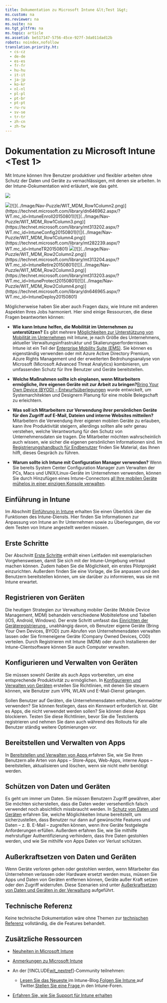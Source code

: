 ```yaml
---
title: Dokumentation zu Microsoft Intune &lt;Test 1&gt;
ms.custom: na
ms.reviewer: na
ms.suite: na
ms.tgt_pltfrm: na
ms.topic: article
ms.assetid: be517147-5756-45ce-927f-3da011dad12b
robots: noindex,nofollow
translation.priority.ht: 
  - cs-cz
  - de-de
  - es-es
  - fr-fr
  - hu-hu
  - it-it
  - ja-jp
  - ko-kr
  - nl-nl
  - pl-pl
  - pt-br
  - pt-pt
  - ru-ru
  - sv-se
  - tr-tr
  - zh-cn
  - zh-tw
---
```

# Dokumentation zu Microsoft Intune &lt;Test 1&gt;
Mit Intune können Ihre Benutzer produktiver und flexibler arbeiten ohne  Schutz der Daten und Geräte zu vernachlässigen, mit denen sie arbeiten. In der Intune-Dokumentation wird erläutert, wie das geht.

![](../Image/WIT_MDM_Banner.png)

[![](../Image/Nav-Puzzle/WIT_MDM_Row1Column1.png)](https://technet.microsoft.com/en-US/library/mt422985(TechNet.10).aspx)[![](../Image/Nav-Puzzle/WIT_MDM_Row1Column2.png)](https://technet.microsoft.com/library/dn646962.aspx/?WT.mc_id=IntuneEnroll20150801)[![](../Image/Nav-Puzzle/WIT_MDM_Row1Column3.png)](https://technet.microsoft.com/library/mt313202.aspx/?WT.mc_id=IntuneConfig20150801)[![](../Image/Nav-Puzzle/WIT_MDM_Row1Column4.png)](https://technet.microsoft.com/library/mt282239.aspx/?WT.mc_id=IntuneTR20150801)
[![](../Image/Nav-Puzzle/WIT_MDM_Row2Column1.png)](https://technet.microsoft.com/en-US/library/mt483702(TechNet.10).aspx)[![](../Image/Nav-Puzzle/WIT_MDM_Row2Column2.png)](https://technet.microsoft.com/library/mt313204.aspx/?WT.mc_id=IntuneRetire20150801)[![](../Image/Nav-Puzzle/WIT_MDM_Row2Column3.png)](https://technet.microsoft.com/library/mt313203.aspx/?WT.mc_id=IntuneProtect20150801)[![](../Image/Nav-Puzzle/WIT_MDM_Row2Column4.png)](https://technet.microsoft.com/library/dn646965.aspx/?WT.mc_id=IntuneDeploy20150801)

Möglicherweise haben Sie aber auch Fragen dazu, wie Intune mit anderen Aspekten Ihres Jobs harmoniert. Hier sind einige Ressourcen, die diese Fragen beantworten können:

-   **Wie kann Intune helfen, die Mobilität im Unternehmen zu unterstützen?** Es gibt mehrere [Möglichkeiten zur Unterstützung von Mobilität im Unternehmen](https://technet.microsoft.com/library/dn957912.aspx) mit Intune, je nach Größe des Unternehmens, aktueller Verwaltungsinfrastruktur und Skalierungserfordernissen. Intune ist ein Teil der [Enterprise Mobility Suite (EMS)](http://www.microsoft.com/en-us/server-cloud/enterprise-mobility/overview.aspx). Sie können es eigenständig verwenden oder mit Azure Active Directory Premium, Azure Rights Management und der erweiterten Bedrohungsanalyse von Microsoft (Microsoft Advanced Threat Analytics) kombinieren, um umfassenden Schutz für Ihre Benutzer und Geräte bereitstellen.

-   **Welche Maßnahmen sollte ich einplanen, wenn Mitarbeitern ermögliche, ihre eigenen Geräte mit zur Arbeit zu bringen?**[Bring Your Own Device (BYOD) – Entwurfsüberlegungen](https://technet.microsoft.com/en-us/library/dn656905.aspx) wurde entwickelt, um Systemarchitekten und Designern Planung für eine mobile Belegschaft zu erleichtern.

-   **Was soll ich Mitarbeitern zur Verwendung ihrer persönlichen Geräte für den Zugriff auf E-Mail, Dateien und interne Websites mitteilen?** Mitarbeitern die Verwendung ihrer eigenen mobilen Geräte zu erlauben, kann ihre Produktivität steigern, allerdings sollten alle sehr genau verstehen, welche Verantwortung für den Schutz von Unternehmensdaten sie tragen. Die Mitarbeiter möchten wahrscheinlich auch wissen, wie sicher die eigenen persönlichen Informationen sind. Im [Registrierungshandbuch für Endbenutzer](http://aka.ms/b3ml2) finden Sie Material, das Ihnen hilft, dieses Gespräch zu führen.

-   **Warum sollte ich Intune mit Configuration Manager verwenden?** Wenn Sie bereits System Center Configuration Manager zum Verwalten der PCs, Macs und UNIX/Linux-Geräte im Unternehmen verwenden, können Sie durch Hinzufügen eines Intune-Connectors [all Ihre mobilen Geräte mühelos in einer einzigen Konsole verwalten](https://technet.microsoft.com/en-US/library/mt243476.aspx).

## Einführung in Intune
Im Abschnitt [Einführung in Intune](https://technet.microsoft.com/library/dn646960(TechNet.10).aspx) erhalten Sie einen Überblick über die Funktionen des Intune-Diensts. Hier finden Sie Informationen zur Anpassung von Intune an Ihr Unternehmen sowie zu Überlegungen, die vor dem Testen von Intune angestellt werden müssen.

## Erste Schritte
Der Abschnitt [Erste Schritte](https://technet.microsoft.com/library/dn646953(TechNet.10).aspx) enthält einen Leitfaden mit exemplarischen Vorgehensweisen, damit Sie sich mit der Intune-Umgebung vertraut machen können. Zudem haben Sie die Möglichkeit, ein erstes Pilotprojekt einzurichten. Außerdem finden Sie eine Vorlage, die Sie anpassen und den Benutzern bereitstellen können, um sie darüber zu informieren, was sie mit Intune erwartet.

## Registrieren von Geräten
Die heutigen Strategien zur Verwaltung mobiler Geräte (Mobile Device Management, MDM) behandeln verschiedene Mobiltelefone und Tabellen (iOS, Android, Windows). Der erste Schritt umfasst das [Einrichten der Geräteregistrierung ](https://technet.microsoft.com/library/dn646962(TechNet.10).aspx), unabhängig davon, ob Benutzer eigene Geräte (Bring Your Own Devices, BYOD) zum Abrufen von Unternehmensdaten verwalten lassen oder Sie firmeneigene Geräte (Company Owned Devices, COD) verteilen. Durch Registrieren mit Intune (MDM) oder durch Installieren der Intune-Clientsoftware können Sie auch Computer verwalten.

## Konfigurieren und Verwalten von Geräten
Sie müssen sowohl Geräte als auch Apps vorbereiten, um eine entsprechende Produktivität zu ermöglichen. In [Konfigurieren und Verwalten von Geräten](https://technet.microsoft.com/library/mt313202(TechNet.10).aspx) erstellen Sie Richtlinien, mit denen Sie steuern können, wie Benutzer zum VPN, WLAN und E-Mail-Dienst gelangen.

Sollen Benutzer auf Geräten, die Unternehmensdaten enthalten, Kennwörter verwenden? Sie können festlegen, dass ein Kennwort erforderlich ist. Gibt es Apps, die nicht verwendet werden sollen? Sie können diese Apps blockieren. Testen Sie diese Richtlinien, bevor Sie die Testclients registrieren und nehmen Sie dann auch während des Rollouts für alle Benutzer ständig weitere Optimierungen vor.

## Bereitstellen und Verwalten von Apps
In [Bereitstellen und Verwalten von Apps ](https://technet.microsoft.com/library/dn646965(TechNet.10).aspx) erfahren Sie, wie Sie Ihren Benutzern alle Arten von Apps – Store-Apps, Web-Apps, interne Apps – bereitstellen, aktualisieren und löschen, wenn sie nicht mehr benötigt werden.

## Schützen von Daten und Geräten
Es geht um immer um Daten. Sie müssen Benutzern Zugriff gewähren, aber Sie möchten sicherstellen, dass die Daten weder versehentlich falsch verwendet noch absichtlich missbraucht werden. In [Schutz von Daten und Geräten](https://technet.microsoft.com/library/mt313203(TechNet.10).aspx) erfahren Sie, welche Möglichkeiten Intune bereitstellt, um sicherzustellen, dass Benutzer nur dann auf gewünschte Features und Daten – z. B. E-Mail – zugreifen können, wenn ihre Geräte festgelegte Anforderungen erfüllen. Außerdem erfahren Sie, wie Sie mithilfe mehrstufiger Authentifizierung verhindern, dass Ihre Daten gestohlen werden, und wie Sie mithilfe von Apps Daten vor Verlust schützen.

## Außerkraftsetzen von Daten und Geräten
Wenn Geräte verloren gehen oder gestohlen werden, wenn Mitarbeiter das Unternehmen verlassen oder Hardware ersetzt werden muss, müssen Sie Apps und Daten von Geräten entfernen können, Geräte außer Kraft setzen oder den Zugriff widerrufen. Diese Szenarien sind unter [Außerkraftsetzen von Daten und Geräten in der Verwaltung](https://technet.microsoft.com/library/mt313204(TechNet.10).aspx) aufgeführt.

## Technische Referenz
Keine technische Dokumentation wäre ohne Themen zur [technischen Referenz](https://technet.microsoft.com/library/mt282239(TechNet.10).aspx) vollständig, die die Features behandelt.

## Zusätzliche Ressourcen

-   [Neuheiten in Microsoft Intune](../Topic/What-s-new-in-Microsoft-Intune.md)

-   [Anmerkungen zu Microsoft Intune](../Topic/Release-notes-for-Microsoft-Intune.md)

-   An der [!INCLUDE[wit_nextref](../Token/wit_nextref_md.md)]-Community teilnehmen:

    -   [Lesen Sie das Neueste ](http://blogs.technet.com/b/microsoftintune/) im Intune-Blog.[Folgen Sie Intune ](https://twitter.com/MSIntune) auf Twitter.[Stellen Sie eine Frage ](http://go.microsoft.com/fwlink/?LinkID=232998) in den Intune-Foren.

-   [Erfahren Sie, wie Sie Support für Intune erhalten](http://technet.microsoft.com/library/dn646963.aspx#OPEN)

